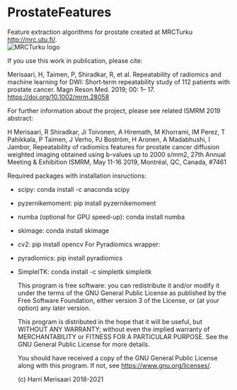 # ProstateFeatures
Feature extraction algorithms for prostate created at MRCTurku http://mrc.utu.fi/. 
<br><img src="http://mrc.utu.fi/mrc/static/resources/html/images/mrc/logo_mrc_dark_cyan.PNG" alt="MRCTurku logo"><br>

If you use this work in publication, please cite:


Merisaari, H, Taimen, P, Shiradkar, R, et al. Repeatability of radiomics and machine learning for DWI: Short‐term repeatability study of 112 patients with prostate cancer. Magn Reson Med. 2019; 00: 1– 17. https://doi.org/10.1002/mrm.28058

For further information about the project, please see related ISMRM 2019 abstract:

H Merisaari, R Shiradkar, Ji Toivonen, A Hiremath, M Khorrami, IM Perez, T Pahikkala, P Taimen, J Verho, PJ Boström, H Aronen, A Madabhushi, I Jambor, Repeatability of radiomics features for prostate cancer diffusion weighted imaging obtained using b-values up to 2000 s/mm2, 27th Annual Meeting & Exhibition ISMRM, May 11-16 2019, Montréal, QC, Canada, #7461

Required packages with installation insructions:
- scipy: conda install -c anaconda scipy 
- pyzernikemoment: pip install pyzernikemoment
- numba (optional for GPU speed-up): conda install numba
- skimage: conda install skimage
- cv2: pip install opencv
For Pyradiomics wrapper:
- pyradiomics: pip install pyradiomics
- SimpleITK: conda install -c simpleitk simpleitk


    This program is free software: you can redistribute it and/or modify
    it under the terms of the GNU General Public License as published by
    the Free Software Foundation, either version 3 of the License, or
    (at your option) any later version.

    This program is distributed in the hope that it will be useful,
    but WITHOUT ANY WARRANTY; without even the implied warranty of
    MERCHANTABILITY or FITNESS FOR A PARTICULAR PURPOSE.  See the
    GNU General Public License for more details.

    You should have received a copy of the GNU General Public License
    along with this program.  If not, see <https://www.gnu.org/licenses/>.
    
    (c) Harri Merisaari 2018-2021
